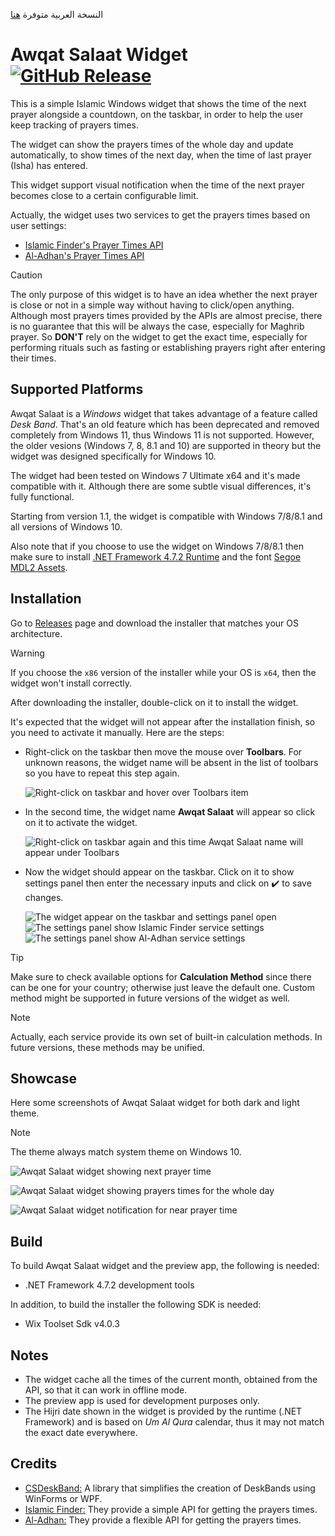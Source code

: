 ﻿النسخة العربية متوفرة [هنا](README.ar.md)
# Awqat Salaat Widget [![GitHub Release](https://img.shields.io/github/v/release/Khiro95/Awqat-Salaat?include_prereleases&label=Release)](https://github.com/Khiro95/Awqat-Salaat/releases)

This is a simple Islamic Windows widget that shows the time of the next prayer alongside a countdown, on the taskbar, in order to help the user keep tracking of prayers times.

The widget can show the prayers times of the whole day and update automatically, to show times of the next day, when the time of last prayer (Isha) has entered.

This widget support visual notification when the time of the next prayer becomes close to a certain configurable limit.

Actually, the widget uses two services to get the prayers times based on user settings:
- [Islamic Finder's Prayer Times API](http://www.islamicfinder.us/index.php/api)
- [Al-Adhan's Prayer Times API](https://aladhan.com/prayer-times-api)

> [!caution]
> The only purpose of this widget is to have an idea whether the next prayer is close or not in a simple way without having to click/open anything.
Although most prayers times provided by the APIs are almost precise, there is no guarantee that this will be always the case, especially for Maghrib prayer.
So **DON'T** rely on the widget to get the exact time, especially for performing rituals such as fasting or establishing prayers right after entering their times.

## Supported Platforms

Awqat Salaat is a *Windows* widget that takes advantage of a feature called *Desk Band*.
That's an old feature which has been deprecated and removed completely from Windows 11, thus Windows 11 is not supported.
However, the older vesions (Windows 7, 8, 8.1 and 10) are supported in theory but the widget was designed specifically for Windows 10.

The widget had been tested on Windows 7 Ultimate x64 and it's made compatible with it. Although there are some subtle visual differences, it's fully functional.

Starting from version 1.1, the widget is compatible with Windows 7/8/8.1 and all versions of Windows 10.

Also note that if you choose to use the widget on Windows 7/8/8.1 then make sure to install [.NET Framework 4.7.2 Runtime](https://dotnet.microsoft.com/en-us/download/dotnet-framework/net472) and the font [Segoe MDL2 Assets](https://aka.ms/SegoeFonts).

## Installation

Go to [Releases](https://github.com/Khiro95/Awqat-Salaat/releases/latest) page and download the installer that matches your OS architecture.

> [!warning]
> If you choose the `x86` version of the installer while your OS is `x64`, then the widget won't install correctly.

After downloading the installer, double-click on it to install the widget.

It's expected that the widget will not appear after the installation finish, so you need to activate it manually. Here are the steps:

- Right-click on the taskbar then move the mouse over **Toolbars**. For unknown reasons, the widget name will be absent in the list of toolbars so you have to repeat this step again.

  ![Right-click on taskbar and hover over Toolbars item](images/installation_step1.png)
- In the second time, the widget name **Awqat Salaat** will appear so click on it to activate the widget.

  ![Right-click on taskbar again and this time Awqat Salaat name will appear under Toolbars](images/installation_step2.png)
- Now the widget should appear on the taskbar. Click on it to show settings panel then enter the necessary inputs and click on ✔️ to save changes.
  
  ![The widget appear on the taskbar and settings panel open](images/installation_step3_1_en.png)
  ![The settings panel show Islamic Finder service settings](images/installation_step3_2_en.png)
  ![The settings panel show Al-Adhan service settings](images/installation_step3_3_en.png)
> [!tip]
> Make sure to check available options for **Calculation Method** since there can be one for your country; otherwise just leave the default one. Custom method might be supported in future versions of the widget as well.

> [!note]
> Actually, each service provide its own set of built-in calculation methods. In future versions, these methods may be unified.
## Showcase

Here some screenshots of Awqat Salaat widget for both dark and light theme.
> [!note]
> The theme always match system theme on Windows 10.

![Awqat Salaat widget showing next prayer time](images/showcase_1_en.png)

![Awqat Salaat widget showing prayers times for the whole day](images/showcase_2_en.png)

![Awqat Salaat widget notification for near prayer time](images/showcase_3_en.gif)

## Build

To build Awqat Salaat widget and the preview app, the following is needed:
- .NET Framework 4.7.2 development tools

In addition, to build the installer the following SDK is needed:
- Wix Toolset Sdk v4.0.3

## Notes

- The widget cache all the times of the current month, obtained from the API, so that it can work in offline mode.
- The preview app is used for development purposes only.
- The Hijri date shown in the widget is provided by the runtime (.NET Framework) and is based on *Um Al Qura* calendar, thus it may not match the exact date everywhere.

## Credits

- [CSDeskBand:](https://github.com/dsafa/CSDeskBand) A library that simplifies the creation of DeskBands using WinForms or WPF.
- [Islamic Finder:](http://www.islamicfinder.us/index.php/api) They provide a simple API for getting the prayers times.
- [Al-Adhan:](https://aladhan.com/prayer-times-api) They provide a flexible API for getting the prayers times.